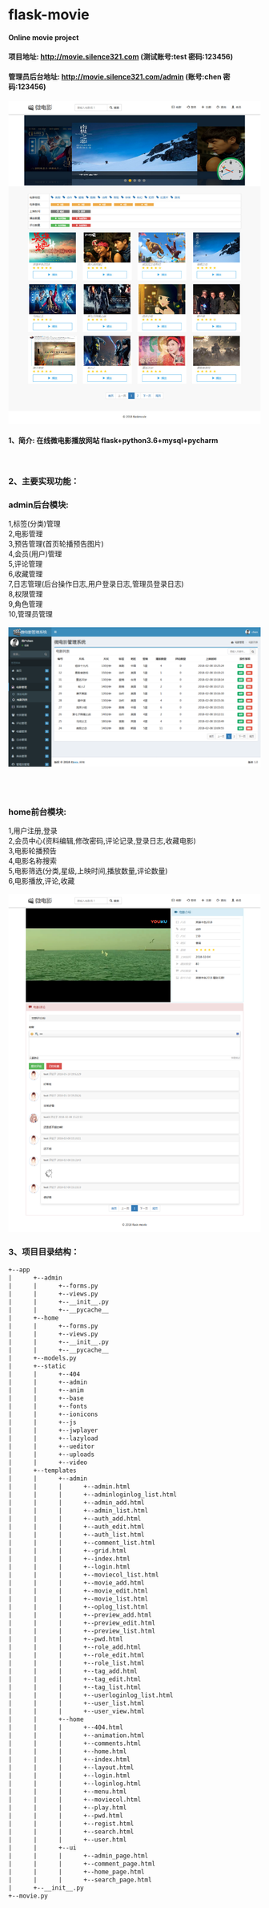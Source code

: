 # flask-movie

#### Online movie project
#### 项目地址: http://movie.silence321.com (测试账号:test 密码:123456)
#### 管理员后台地址: http://movie.silence321.com/admin (账号:chen 密码:123456)
![Image text](image/home.jpg)
<br/>
#### 1、简介: 在线微电影播放网站  flask+python3.6+mysql+pycharm
<br/>

### 2、主要实现功能：

### admin后台模块:
1,标签(分类)管理<br/>
2,电影管理<br/>
3,预告管理(首页轮播预告图片)<br/>
4,会员(用户)管理<br/>
5,评论管理<br/>
6,收藏管理<br/>
7,日志管理(后台操作日志,用户登录日志,管理员登录日志)<br/>
8,权限管理<br/>
9,角色管理<br/>
10,管理员管理<br/>
<br/>
![Image text](image/admin.png)
<br/>
<br/>
<br/>
<br/>


### home前台模块:
1,用户注册,登录<br/>
2,会员中心(资料编辑,修改密码,评论记录,登录日志,收藏电影)<br/>
3,电影轮播预告<br/>
4,电影名称搜索<br/>
5,电影筛选(分类,星级,上映时间,播放数量,评论数量)<br/>
6,电影播放,评论,收藏<br/>
<br/>
![Image text](image/play.png)

 
### 3、项目目录结构：

    +--app
    |      +--admin
    |      |      +--forms.py
    |      |      +--views.py
    |      |      +--__init__.py
    |      |      +--__pycache__
    |      +--home
    |      |      +--forms.py
    |      |      +--views.py
    |      |      +--__init__.py
    |      |      +--__pycache__
    |      +--models.py
    |      +--static
    |      |      +--404
    |      |      +--admin
    |      |      +--anim
    |      |      +--base
    |      |      +--fonts
    |      |      +--ionicons
    |      |      +--js
    |      |      +--jwplayer
    |      |      +--lazyload
    |      |      +--ueditor
    |      |      +--uploads
    |      |      +--video
    |      +--templates
    |      |      +--admin
    |      |      |      +--admin.html
    |      |      |      +--adminloginlog_list.html
    |      |      |      +--admin_add.html
    |      |      |      +--admin_list.html
    |      |      |      +--auth_add.html
    |      |      |      +--auth_edit.html
    |      |      |      +--auth_list.html
    |      |      |      +--comment_list.html
    |      |      |      +--grid.html
    |      |      |      +--index.html
    |      |      |      +--login.html
    |      |      |      +--moviecol_list.html
    |      |      |      +--movie_add.html
    |      |      |      +--movie_edit.html
    |      |      |      +--movie_list.html
    |      |      |      +--oplog_list.html
    |      |      |      +--preview_add.html
    |      |      |      +--preview_edit.html
    |      |      |      +--preview_list.html
    |      |      |      +--pwd.html
    |      |      |      +--role_add.html
    |      |      |      +--role_edit.html
    |      |      |      +--role_list.html
    |      |      |      +--tag_add.html
    |      |      |      +--tag_edit.html
    |      |      |      +--tag_list.html
    |      |      |      +--userloginlog_list.html
    |      |      |      +--user_list.html
    |      |      |      +--user_view.html
    |      |      +--home
    |      |      |      +--404.html
    |      |      |      +--animation.html
    |      |      |      +--comments.html
    |      |      |      +--home.html
    |      |      |      +--index.html
    |      |      |      +--layout.html
    |      |      |      +--login.html
    |      |      |      +--loginlog.html
    |      |      |      +--menu.html
    |      |      |      +--moviecol.html
    |      |      |      +--play.html
    |      |      |      +--pwd.html
    |      |      |      +--regist.html
    |      |      |      +--search.html
    |      |      |      +--user.html
    |      |      +--ui
    |      |      |      +--admin_page.html
    |      |      |      +--comment_page.html
    |      |      |      +--home_page.html
    |      |      |      +--search_page.html
    |      +--__init__.py
    +--movie.py
    
    
